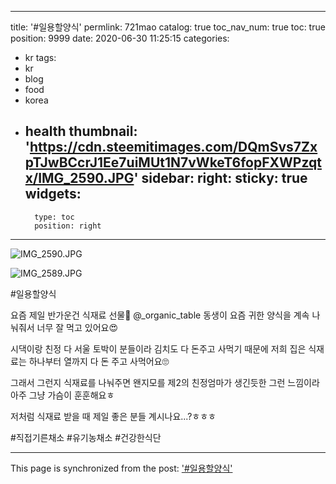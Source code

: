 
---
title: '#일용할양식'
permlink: 721mao
catalog: true
toc_nav_num: true
toc: true
position: 9999
date: 2020-06-30 11:25:15
categories:
- kr
tags:
- kr
- blog
- food
- korea
- health
thumbnail: 'https://cdn.steemitimages.com/DQmSvs7ZxpTJwBCcrJ1Ee7uiMUt1N7vWkeT6fopFXWPzqtx/IMG_2590.JPG'
sidebar:
    right:
        sticky: true
widgets:
    -
        type: toc
        position: right
---


![IMG_2590.JPG](https://cdn.steemitimages.com/DQmSvs7ZxpTJwBCcrJ1Ee7uiMUt1N7vWkeT6fopFXWPzqtx/IMG_2590.JPG)

![IMG_2589.JPG](https://cdn.steemitimages.com/DQmabVpt3C8fUz8kBKWC5zsQYYfTuJJ4GLNaCPuSScbzAZT/IMG_2589.JPG)


#일용할양식

요즘 제일 반가운건 식재료 선물🤣
@_organic_table 동생이 요즘 귀한 양식을
계속 나눠줘서 너무 잘 먹고 있어요😍

시댁이랑 친정 다 서울 토박이 분들이라
김치도 다 돈주고 사먹기 때문에
저희 집은 식재료는 하나부터 열까지
다 돈 주고 사먹어요🙄

그래서 그런지 식재료를 나눠주면
왠지모를 제2의 친정엄마가 생긴듯한
그런 느낌이라 아주 그냥 가슴이 훈훈해요ㅎ

저처럼 식재료 받을 때 제일 좋은 분들 계시나요...?ㅎㅎㅎ

#직접기른채소
#유기농채소
#건강한식단

- - -

This page is synchronized from the post: ['#일용할양식'](https://steemit.com/@loveecho/721mao)
